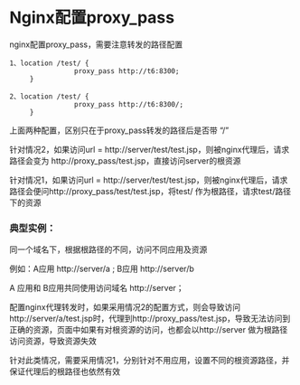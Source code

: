 Nginx配置proxy_pass
===================

nginx配置proxy_pass，需要注意转发的路径配置 

    1、location /test/ { 
                    proxy_pass http://t6:8300; 
         } 

    2、location /test/ { 
                    proxy_pass http://t6:8300/; 
         } 

上面两种配置，区别只在于proxy_pass转发的路径后是否带 “/” 

针对情况2，如果访问url = http://server/test/test.jsp，则被nginx代理后，请求路径会变为 http://proxy_pass/test.jsp，直接访问server的根资源 

针对情况1，如果访问url = http://server/test/test.jsp，则被nginx代理后，请求路径会便问http://proxy_pass/test/test.jsp，将test/ 作为根路径，请求test/路径下的资源 

### 典型实例： 

同一个域名下，根据根路径的不同，访问不同应用及资源 

例如：A应用 http://server/a  ; B应用 http://server/b 

A 应用和 B应用共同使用访问域名 http://server； 

配置nginx代理转发时，如果采用情况2的配置方式，则会导致访问http://server/a/test.jsp时，代理到http://proxy_pass/test.jsp，导致无法访问到正确的资源，页面中如果有对根资源的访问，也都会以http://server 做为根路径访问资源，导致资源失效 

针对此类情况，需要采用情况1，分别针对不用应用，设置不同的根资源路径，并保证代理后的根路径也依然有效
